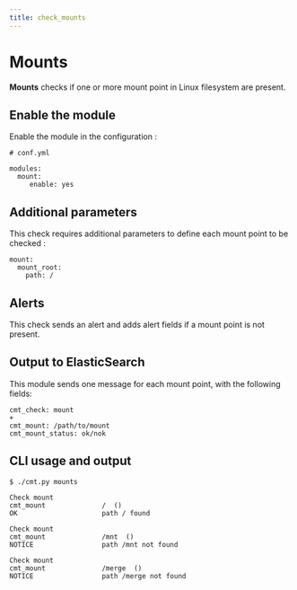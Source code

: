```yaml
---
title: check_mounts
---
```


# Mounts

**Mounts** checks if one or more mount point in Linux filesystem are present.

## Enable the module

Enable the module in the configuration :

    # conf.yml

	modules:
  	  mount:
  	     enable: yes

## Additional parameters

This check requires additional parameters to define each mount point to be checked :

	mount:
	  mount_root:
	    path: /


## Alerts

This check sends an alert and adds alert fields if a mount point is not present.


## Output to ElasticSearch

This module sends one message for each mount point, with the following fields:

	cmt_check: mount
	+
	cmt_mount: /path/to/mount
	cmt_mount_status: ok/nok

## CLI usage and output

	$ ./cmt.py mounts

	Check mount 
	cmt_mount              /  () 
	OK                     path / found

	Check mount 
	cmt_mount              /mnt  () 
	NOTICE                 path /mnt not found

	Check mount 
	cmt_mount              /merge  () 
	NOTICE                 path /merge not found




